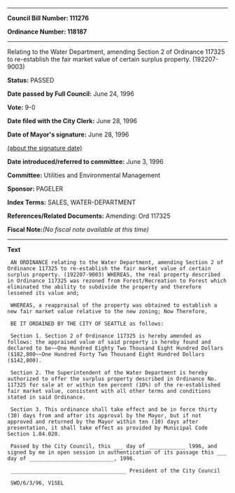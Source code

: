 

********

**Council Bill Number: 111276**
   
**Ordinance Number: 118187**
********

 Relating to the Water Department, amending Section 2 of Ordinance 117325 to re-establish the fair market value of certain surplus property. (192207-9003)

**Status:** PASSED
   
**Date passed by Full Council:** June 24, 1996
   
**Vote:** 9-0
   
**Date filed with the City Clerk:** June 28, 1996
   
**Date of Mayor's signature:** June 28, 1996
   
[(about the signature date)](/~public/approvaldate.htm)
   
   
   
**Date introduced/referred to committee:** June 3, 1996
   
**Committee:** Utilities and Environmental Management
   
**Sponsor:** PAGELER
   
   
**Index Terms:** SALES, WATER-DEPARTMENT

**References/Related Documents:** Amending: Ord 117325

**Fiscal Note:**_(No fiscal note available at this time)_

********

**Text**
   
```
 AN ORDINANCE relating to the Water Department, amending Section 2 of Ordinance 117325 to re-establish the fair market value of certain surplus property. (192207-9003) WHEREAS, the real property described in Ordinance 117325 was rezoned from Forest/Recreation to Forest which eliminated the ability to subdivide the property and therefore lessened its value and;

 WHEREAS, a reappraisal of the property was obtained to establish a new fair market value relative to the new zoning; Now Therefore,

 BE IT ORDAINED BY THE CITY OF SEATTLE as follows:

 Section 1. Section 2 of Ordinance 117325 is hereby amended as follows: the appraised value of said property is hereby found and declared to be~~One Hundred Eighty Two Thousand Eight Hundred Dollars ($182,800~~One Hundred Forty Two Thousand Eight Hundred Dollars ($142,800).

 Section 2. The Superintendent of the Water Department is hereby authorized to offer the surplus property described in Ordinance No. 117325 for sale at or within ten percent (10%) of the re-established fair market value, consistent with all other terms and conditions stated in said Ordinance.

 Section 3. This ordinance shall take effect and be in force thirty (30) days from and after its approval by the Mayor, but if not approved and returned by the Mayor within ten (10) days after presentation, it shall take effect as provided by Municipal Code Section 1.04.020.

 Passed by the City Council, this ___ day of ____________ l996, and signed by me in open session in authentication of its passage this ___ day of ___________________________, 1996.

 _____________________________________ President of the City Council

 SWD/6/3/96, V1SEL

```
